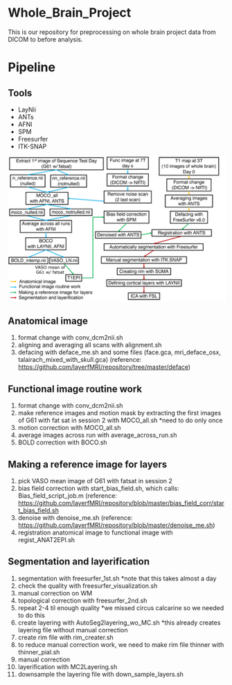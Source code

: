# Whole_Brain_Project

This is our repository for preprocessing on whole brain project data from DICOM to before analysis.


# Pipeline


## Tools 
- LayNii
- ANTs
- AFNI
- SPM 
- Freesurfer
- ITK-SNAP

![](image/pipeline.png)

## Anatomical image
1. format change with conv_dcm2nii.sh
2. aligning and averaging all scans with alignment.sh
3. defacing with deface_me.sh and some files (face.gca, mri_deface_osx, talairach_mixed_with_skull.gca)
(reference: https://github.com/layerfMRI/repository/tree/master/deface) 

## Functional image routine work
1. format change with conv_dcm2nii.sh
2. make reference images and motion mask by extracting the first images of G61 with fat sat in session 2 with MOCO_all.sh *need to do only once
3. motion correction with MOCO_all.sh
4. average images across run with average_across_run.sh
5. BOLD correction with BOCO.sh


## Making a reference image for layers
1. pick VASO mean image of G61 with fatsat in session 2
2. bias field correction with start_bias_field.sh, which calls: Bias_field_script_job.m
 (reference: https://github.com/layerfMRI/repository/blob/master/bias_field_corr/start_bias_field.sh 
3. denoise with denoise_me.sh 
(reference: https://github.com/layerfMRI/repository/blob/master/denoise_me.sh)
4. registration anatomical image to functional image with regist_ANAT2EPI.sh


## Segmentation and layerification
1. segmentation with freesurfer_1st.sh *note that this takes almost a day
2. check the quality with freesurfer_visualization.sh
3. manual correction on WM
4. topological correction with freesurfer_2nd.sh
5. repeat 2-4 til enough quality *we missed circus calcarine so we needed to do this 
6. create layering with AutoSeg2layering_wo_MC.sh *this already creates layering file without manual correction
7. create rim file with rim_creater.sh
8. to reduce manual correction work, we need to make rim file thinner with thinner_pial.sh
9. manual correction 
10. layerification with MC2Layering.sh 
11. downsample the layering file with down_sample_layers.sh
